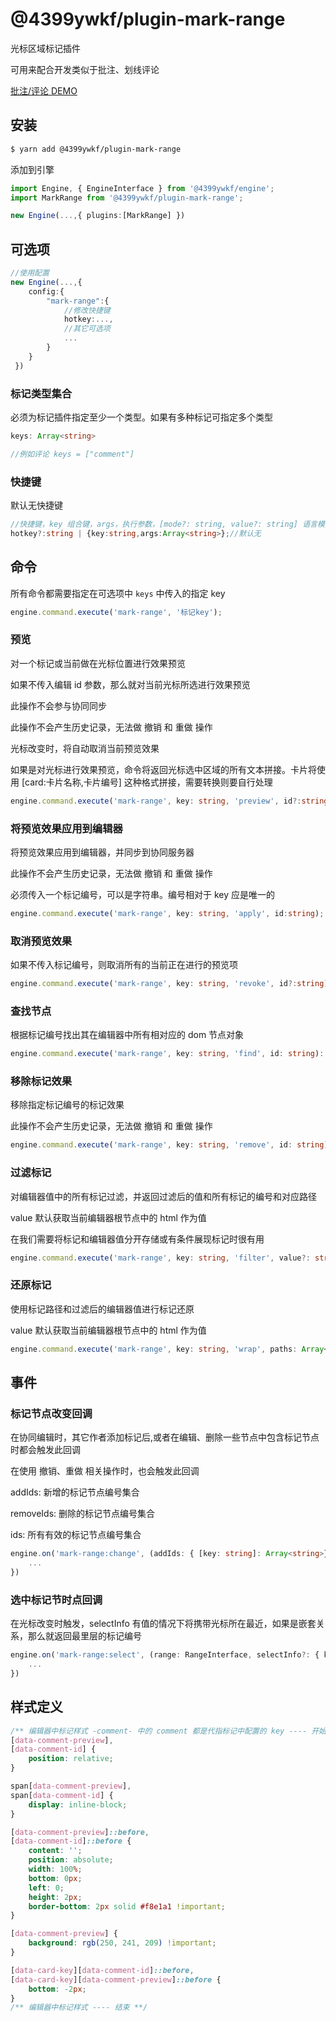 # @4399ywkf/plugin-mark-range

光标区域标记插件

可用来配合开发类似于批注、划线评论

[批注/评论 DEMO](https://github.com/big-camel/am-editor/blob/master/docs/demo/comment/index.tsx)

## 安装

```bash
$ yarn add @4399ywkf/plugin-mark-range
```

添加到引擎

```ts
import Engine, { EngineInterface } from '@4399ywkf/engine';
import MarkRange from '@4399ywkf/plugin-mark-range';

new Engine(...,{ plugins:[MarkRange] })
```

## 可选项

```ts
//使用配置
new Engine(...,{
    config:{
        "mark-range":{
            //修改快捷键
            hotkey:...,
            //其它可选项
            ...
        }
    }
 })
```

### 标记类型集合

必须为标记插件指定至少一个类型。如果有多种标记可指定多个类型

```ts
keys: Array<string>

//例如评论 keys = ["comment"]
```

### 快捷键

默认无快捷键

```ts
//快捷键，key 组合键，args，执行参数，[mode?: string, value?: string] 语言模式：可选，代码文本：可选
hotkey?:string | {key:string,args:Array<string>};//默认无
```

## 命令

所有命令都需要指定在可选项中 `keys` 中传入的指定 key

```ts
engine.command.execute('mark-range', '标记key');
```

### 预览

对一个标记或当前做在光标位置进行效果预览

如果不传入编辑 id 参数，那么就对当前光标所选进行效果预览

此操作不会参与协同同步

此操作不会产生历史记录，无法做 撤销 和 重做 操作

光标改变时，将自动取消当前预览效果

如果是对光标进行效果预览，命令将返回光标选中区域的所有文本拼接。卡片将使用 [card:卡片名称,卡片编号] 这种格式拼接，需要转换则要自行处理

```ts
engine.command.execute('mark-range', key: string, 'preview', id?:string): string | undefined;
```

### 将预览效果应用到编辑器

将预览效果应用到编辑器，并同步到协同服务器

此操作不会产生历史记录，无法做 撤销 和 重做 操作

必须传入一个标记编号，可以是字符串。编号相对于 key 应是唯一的

```ts
engine.command.execute('mark-range', key: string, 'apply', id:string);
```

### 取消预览效果

如果不传入标记编号，则取消所有的当前正在进行的预览项

```ts
engine.command.execute('mark-range', key: string, 'revoke', id?:string);
```

### 查找节点

根据标记编号找出其在编辑器中所有相对应的 dom 节点对象

```ts
engine.command.execute('mark-range', key: string, 'find', id: string): Array<NodeInterface>;
```

### 移除标记效果

移除指定标记编号的标记效果

此操作不会产生历史记录，无法做 撤销 和 重做 操作

```ts
engine.command.execute('mark-range', key: string, 'remove', id: string)
```

### 过滤标记

对编辑器值中的所有标记过滤，并返回过滤后的值和所有标记的编号和对应路径

value 默认获取当前编辑器根节点中的 html 作为值

在我们需要将标记和编辑器值分开存储或有条件展现标记时很有用

```ts
engine.command.execute('mark-range', key: string, 'filter', value?: string): { value: string, paths: Array<{ id: Array<string>, path: Array<Path>}>}
```

### 还原标记

使用标记路径和过滤后的编辑器值进行标记还原

value 默认获取当前编辑器根节点中的 html 作为值

```ts
engine.command.execute('mark-range', key: string, 'wrap', paths: Array<{ id: Array<string>, path: Array<Path>}>, value?: string): string
```

## 事件

### 标记节点改变回调

在协同编辑时，其它作者添加标记后,或者在编辑、删除一些节点中包含标记节点时都会触发此回调

在使用 撤销、重做 相关操作时，也会触发此回调

addIds: 新增的标记节点编号集合

removeIds: 删除的标记节点编号集合

ids: 所有有效的标记节点编号集合

```ts
engine.on('mark-range:change', (addIds: { [key: string]: Array<string>},removeIds: { [key: string]: Array<string>},ids: { [key:string] : Array<string> }) => {
	...
})
```

### 选中标记节时点回调

在光标改变时触发，selectInfo 有值的情况下将携带光标所在最近，如果是嵌套关系，那么就返回最里层的标记编号

```ts
engine.on('mark-range:select', (range: RangeInterface, selectInfo?: { key: string, id: string}) => {
	...
})
```

## 样式定义

```css
/** 编辑器中标记样式 -comment- 中的 comment 都是代指标记中配置的 key ---- 开始 **/
[data-comment-preview],
[data-comment-id] {
	position: relative;
}

span[data-comment-preview],
span[data-comment-id] {
	display: inline-block;
}

[data-comment-preview]::before,
[data-comment-id]::before {
	content: '';
	position: absolute;
	width: 100%;
	bottom: 0px;
	left: 0;
	height: 2px;
	border-bottom: 2px solid #f8e1a1 !important;
}

[data-comment-preview] {
	background: rgb(250, 241, 209) !important;
}

[data-card-key][data-comment-id]::before,
[data-card-key][data-comment-preview]::before {
	bottom: -2px;
}
/** 编辑器中标记样式 ---- 结束 **/
```
